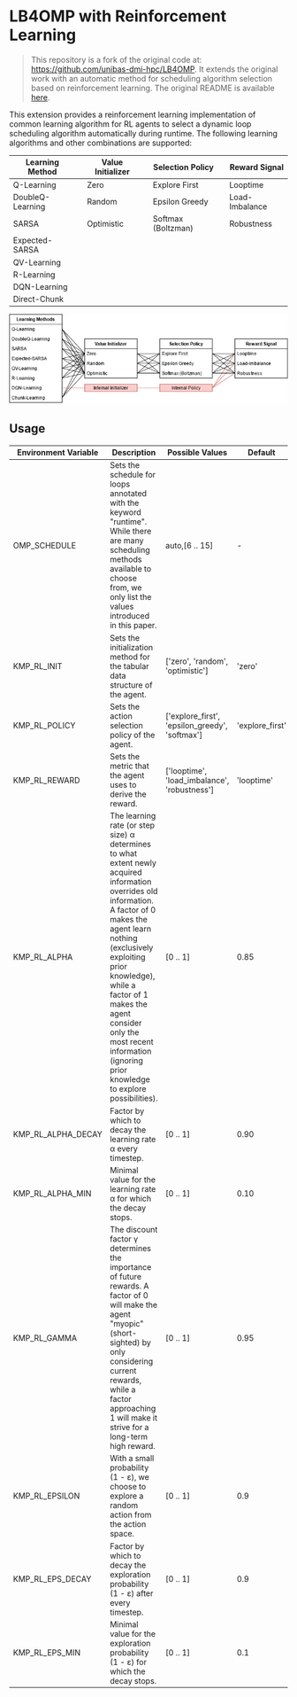 # LB4OMP with Reinforcement Learning #

> This repository is a fork of the original code at: <https://github.com/unibas-dmi-hpc/LB4OMP>. It extends the original work with an automatic method for scheduling algorithm selection based on reinforcement learning. The original README is available [here](./README.rst).

This extension provides a reinforcement learning implementation of common learning algorithm for RL agents to select a dynamic loop scheduling algorithm automatically during runtime. The following learning algorithms and other combinations are supported:

| Learning Method  |   | Value Initializer |   | Selection Policy   |   | Reward Signal  |
|------------------|---|-------------------|---|--------------------|---|----------------|
| Q-Learning       |   | Zero              |   | Explore First      |   | Looptime       |
| DoubleQ-Learning |   | Random            |   | Epsilon Greedy     |   | Load-Imbalance |
| SARSA            |   | Optimistic        |   | Softmax (Boltzman) |   | Robustness     |
| Expected-SARSA   |   |                   |   |                    |   |                |
| QV-Learning      |   |                   |   |                    |   |                |
| R-Learning       |   |                   |   |                    |   |                |
| DQN-Learning     |   |                   |   |                    |   |                |
| Direct-Chunk     |   |                   |   |                    |   |                |

![Possible Mathod Combinations](doc/img/mathod-combinations.drawio.png)

## Usage ##

| Environment Variable | Description                                                                                                                                                                                                                                                                                                                                 | Possible Values                                | Default         |
|----------------------|---------------------------------------------------------------------------------------------------------------------------------------------------------------------------------------------------------------------------------------------------------------------------------------------------------------------------------------------|------------------------------------------------|-----------------|
| OMP_SCHEDULE         | Sets the schedule for loops annotated with the keyword "runtime". While there are many scheduling methods available to choose from, we only list the values introduced in this paper.                                                                                                                                                       | auto,[6 .. 15]                                 | -               |
| KMP_RL_INIT          | Sets the initialization method for the tabular data structure of the agent.                                                                                                                                                                                                                                                                 | ['zero', 'random', 'optimistic']               | 'zero'          |
| KMP_RL_POLICY        | Sets the action selection policy of the agent.                                                                                                                                                                                                                                                                                              | ['explore_first', 'epsilon_greedy', 'softmax'] | 'explore_first' |
| KMP_RL_REWARD        | Sets the metric that the agent uses to derive the reward.                                                                                                                                                                                                                                                                                   | ['looptime', 'load_imbalance', 'robustness']   | 'looptime'      |
| KMP_RL_ALPHA         | The learning rate (or step size) α determines to what extent newly acquired information overrides old information. A factor of 0 makes the agent learn nothing (exclusively exploiting prior knowledge), while a factor of 1 makes the agent consider only the most recent information (ignoring prior knowledge to explore possibilities). | [0 .. 1]                                       | 0.85            |
| KMP_RL_ALPHA_DECAY   | Factor by which to decay the learning rate α every timestep.                                                                                                                                                                                                                                                                                | [0 .. 1]                                       | 0.90            |
| KMP_RL_ALPHA_MIN     | Minimal value for the learning rate α for which the decay stops.                                                                                                                                                                                                                                                                            | [0 .. 1]                                       | 0.10            |
| KMP_RL_GAMMA         | The discount factor γ determines the importance of future rewards. A factor of 0 will make the agent "myopic" (short-sighted) by only considering current rewards, while a factor approaching 1 will make it strive for a long-term high reward.                                                                                            | [0 .. 1]                                       | 0.95            |
| KMP_RL_EPSILON       | With a small probability (1 - ε), we choose to explore a random action from the action space.                                                                                                                                                                                                                                               | [0 .. 1]                                       | 0.9             |
| KMP_RL_EPS_DECAY     | Factor by which to decay the exploration probability (1 - ε) after every timestep.                                                                                                                                                                                                                                                          | [0 .. 1]                                       | 0.9             |
| KMP_RL_EPS_MIN       | Minimal value for the exploration probability (1 - ε) for which the decay stops.                                                                                                                                                                                                                                                            | [0 .. 1]                                       | 0.1             |
